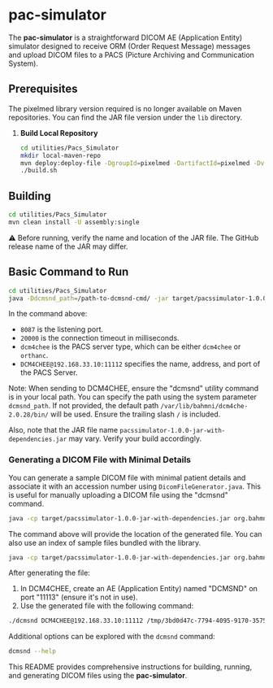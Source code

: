 # pac-simulator

The **pac-simulator** is a straightforward DICOM AE (Application Entity) simulator designed to receive ORM (Order Request Message) messages and upload DICOM files to a PACS (Picture Archiving and Communication System).

## Prerequisites

The pixelmed library version required is no longer available on Maven repositories. You can find the JAR file version under the `lib` directory.

1. **Build Local Repository**

   ```bash
   cd utilities/Pacs_Simulator
   mkdir local-maven-repo
   mvn deploy:deploy-file -DgroupId=pixelmed -DartifactId=pixelmed -Dversion=20150809 -Durl=file:./local-maven-repo/ -DrepositoryId=local-maven-repo -DupdateReleaseInfo=true -Dfile=./lib/pixelmed-20150809.jar
   ./build.sh
   ```

## Building

```bash
cd utilities/Pacs_Simulator
mvn clean install -U assembly:single
```

:warning: Before running, verify the name and location of the JAR file. The GitHub release name of the JAR may differ.

## Basic Command to Run

```bash
cd utilities/Pacs_Simulator
java -Ddcmsnd_path=/path-to-dcmsnd-cmd/ -jar target/pacssimulator-1.0.0-jar-with-dependencies.jar 8087 20000 dcm4chee DCM4CHEE@192.168.33.10:11112
```

In the command above:
- `8087` is the listening port.
- `20000` is the connection timeout in milliseconds.
- `dcm4chee` is the PACS server type, which can be either `dcm4chee` or `orthanc`.
- `DCM4CHEE@192.168.33.10:11112` specifies the name, address, and port of the PACS Server.

Note: When sending to DCM4CHEE, ensure the "dcmsnd" utility command is in your local path. You can specify the path using the system parameter `dcmsnd_path`. If not provided, the default path `/var/lib/bahmni/dcm4che-2.0.28/bin/` will be used. Ensure the trailing slash `/` is included.

Also, note that the JAR file name `pacssimulator-1.0.0-jar-with-dependencies.jar` may vary. Verify your build accordingly.

### Generating a DICOM File with Minimal Details

You can generate a sample DICOM file with minimal patient details and associate it with an accession number using `DicomFileGenerator.java`. This is useful for manually uploading a DICOM file using the "dcmsnd" command.

```bash
java -cp target/pacssimulator-1.0.0-jar-with-dependencies.jar org.bahmni.pacssimulator.DicomFileGenerator GAN123 Gajendra Singh ORD-309 /tmp/test.dcm
```

The command above will provide the location of the generated file. You can also use an index of sample files bundled with the library.

```bash
java -cp target/pacssimulator-1.0.0-jar-with-dependencies.jar org.bahmni.pacssimulator.DicomFileGenerator GAN123 Gajendra Singh ORD-309 0
```

After generating the file:

1. In DCM4CHEE, create an AE (Application Entity) named "DCMSND" on port "11113" (ensure it's not in use).
2. Use the generated file with the following command:

```bash
./dcmsnd DCM4CHEE@192.168.33.10:11112 /tmp/3bd0d47c-7794-4095-9170-357591454cbd.dcm -stgcmt -L DCMSND:11113
```

Additional options can be explored with the `dcmsnd` command:

```bash
dcmsnd --help
```

This README provides comprehensive instructions for building, running, and generating DICOM files using the **pac-simulator**.
